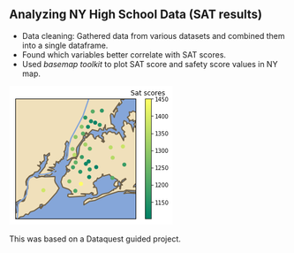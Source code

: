 
## Analyzing NY High School Data (SAT results)

* Data cleaning: Gathered data from various datasets and combined them into a single dataframe.
* Found which variables better correlate with SAT scores.
* Used *basemap toolkit* to plot SAT score and safety score values in NY map.

![](images/Sat_scores.png)

This was based on a Dataquest guided project.
